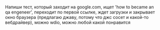   Напиши тест, который заходит на google.com, ищет 'how to became an qa engeneer', переходит по первой ссылке, ждет загрузки и закрывает окно браузера (предлагаю джаву, потому что джс сосет и какой-то вебдрайвер), можно wdio, можно любой какой понравится 
 

